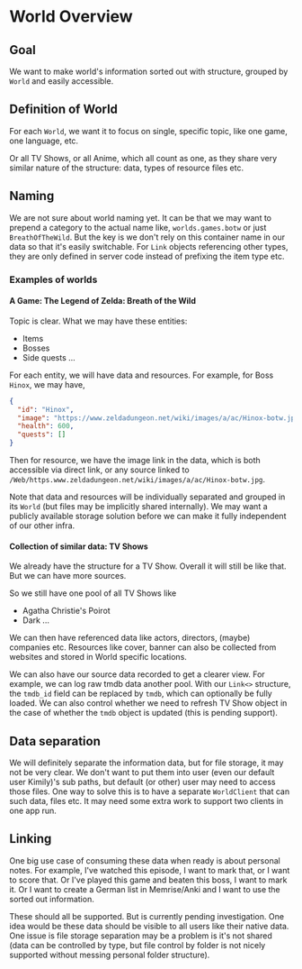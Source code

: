 # World Overview

## Goal

We want to make world's information sorted out with structure, grouped by `World` and easily accessible.

## Definition of World

For each `World`, we want it to focus on single, specific topic, like one game, one language, etc.

Or all TV Shows, or all Anime, which all count as one, as they share very similar nature
of the structure: data, types of resource files etc.

## Naming

We are not sure about world naming yet. It can be that we may want to prepend a category to the actual name like,
`worlds.games.botw` or just `BreathOfTheWild`. But the key is we don't rely on this container name in our data so that
it's easily switchable. For `Link` objects referencing other types, they are only defined in server code instead of
prefixing the item type etc.

### Examples of worlds

#### A Game: The Legend of Zelda: Breath of the Wild

Topic is clear. What we may have these entities:

- Items
- Bosses
- Side quests
...

For each entity, we will have data and resources. For example, for Boss `Hinox`, we may have,

```json
{
  "id": "Hinox",
  "image": "https://www.zeldadungeon.net/wiki/images/a/ac/Hinox-botw.jpg",
  "health": 600,
  "quests": []
}
```

Then for resource, we have the image link in the data, which is both accessible via direct link,
or any source linked to `/Web/https.www.zeldadungeon.net/wiki/images/a/ac/Hinox-botw.jpg`.

Note that data and resources will be individually separated and grouped in its `World`
(but files may be implicitly shared internally). We may want a publicly available storage solution before we can make it
fully independent of our other infra.

#### Collection of similar data: TV Shows

We already have the structure for a TV Show. Overall it will still be like that. But we can have more sources.

So we still have one pool of all TV Shows like

- Agatha Christie's Poirot
- Dark
...

We can then have referenced data like actors, directors, (maybe) companies etc. Resources like cover, banner can also be
collected from websites and stored in World specific locations.

We can also have our source data recorded to get a clearer view. For example, we can log raw tmdb data another pool.
With our `Link<>` structure, the `tmdb_id` field can be replaced by `tmdb`, which can optionally be fully loaded. We can
also control whether we need to refresh TV Show object in the case of whether the `tmdb` object is updated (this is
pending support).

## Data separation

We will definitely separate the information data, but for file storage, it may not be very clear. We don't want to put
them into user (even our default user Kimily)'s sub paths, but default (or other) user may need to access those files.
One way to solve this is to have a separate `WorldClient` that can such data, files etc. It may need some extra work to
support two clients in one app run.

## Linking

One big use case of consuming these data when ready is about personal notes. For example, I've watched this episode, I
want to mark that, or I want to score that. Or I've played this game and beaten this boss, I want to mark it. Or I want
to create a German list in Memrise/Anki and I want to use the sorted out information.

These should all be supported. But is currently pending investigation. One idea would be these data should be visible to
all users like their native data. One issue is file storage separation may be a problem is it's not shared (data can be
controlled by type, but file control by folder is not nicely supported without messing personal folder structure).
